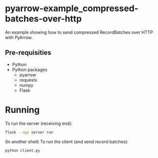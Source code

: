 # pyarrow-example_compressed-batches-over-http

An example showing how to send compressed RecordBatches over HTTP with PyArrow.

## Pre-requisities

- Python
- Python packages
    - pyarrow
    - requests
    - numpy
    - Flask

# Running

To run the server (receiving end):

```sh
flask --app server run
```

(In another shell) To run the client (and send record batches):

```sh
python client.py
```

